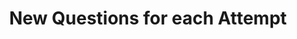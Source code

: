---
title: New Questions for each Attempt
redirect_to: "/releases/v10.0.0/authors/assessment_new_quizzes"
---